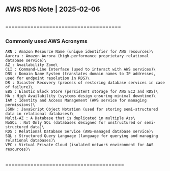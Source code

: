 ## AWS RDS Note | 2025-02-06
## -------------------------------------
### Commonly used AWS Acronyms 

    ARN : Amazon Resource Name (unique identifier for AWS resources)\
    Aurora : Amazon Aurora (high-performance proprietary relational database service)\
    AZ : Availability Zone\
    CLI : Command-Line Interface (used to interact with AWS services)\
    DNS : Domain Name System (translates domain names to IP addresses, used for endpoint resolution in RDS)\
    DR : Disaster Recovery (process of restoring database services in case of failure)\
    EBS : Elastic Block Store (persistent storage for AWS EC2 and RDS)\
    HA : High Availability (systems design ensuring minimal downtime)\
    IAM : Identity and Access Management (AWS service for managing permissions)\
    JSON : JavaScript Object Notation (used for storing semi-structured data in relational databases)\
    Multi-AZ : A Database that is duplicated in multiple Azs\
    NoSQL : Not Only SQL (databases designed for unstructured or semi-structured data)\
    RDS : Relational Database Service (AWS-managed database service)\
    SQL : Structured Query Language (language for querying and managing relational databases)\
    VPC : Virtual Private Cloud (isolated network environment for AWS resources)\
## --------------------------------------
